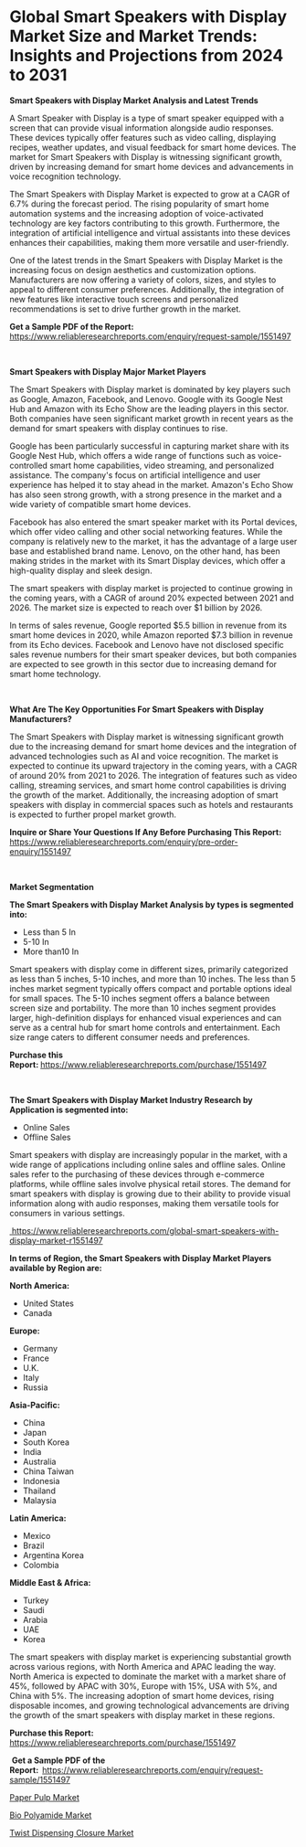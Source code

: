 <p><h1>Global Smart Speakers with Display Market Size and Market Trends: Insights and Projections from 2024 to 2031</h1></p><p><strong>Smart Speakers with Display Market Analysis and Latest Trends</strong></p>
<p><p>A Smart Speaker with Display is a type of smart speaker equipped with a screen that can provide visual information alongside audio responses. These devices typically offer features such as video calling, displaying recipes, weather updates, and visual feedback for smart home devices. The market for Smart Speakers with Display is witnessing significant growth, driven by increasing demand for smart home devices and advancements in voice recognition technology.</p><p>The Smart Speakers with Display Market is expected to grow at a CAGR of 6.7% during the forecast period. The rising popularity of smart home automation systems and the increasing adoption of voice-activated technology are key factors contributing to this growth. Furthermore, the integration of artificial intelligence and virtual assistants into these devices enhances their capabilities, making them more versatile and user-friendly.</p><p>One of the latest trends in the Smart Speakers with Display Market is the increasing focus on design aesthetics and customization options. Manufacturers are now offering a variety of colors, sizes, and styles to appeal to different consumer preferences. Additionally, the integration of new features like interactive touch screens and personalized recommendations is set to drive further growth in the market.</p></p>
<p><strong>Get a Sample PDF of the Report:&nbsp;</strong> <a href="https://www.reliableresearchreports.com/enquiry/request-sample/1551497">https://www.reliableresearchreports.com/enquiry/request-sample/1551497</a></p>
<p>&nbsp;</p>
<p><strong>Smart Speakers with Display Major Market Players</strong></p>
<p><p>The Smart Speakers with Display market is dominated by key players such as Google, Amazon, Facebook, and Lenovo. Google with its Google Nest Hub and Amazon with its Echo Show are the leading players in this sector. Both companies have seen significant market growth in recent years as the demand for smart speakers with display continues to rise. </p><p>Google has been particularly successful in capturing market share with its Google Nest Hub, which offers a wide range of functions such as voice-controlled smart home capabilities, video streaming, and personalized assistance. The company's focus on artificial intelligence and user experience has helped it to stay ahead in the market. Amazon's Echo Show has also seen strong growth, with a strong presence in the market and a wide variety of compatible smart home devices. </p><p>Facebook has also entered the smart speaker market with its Portal devices, which offer video calling and other social networking features. While the company is relatively new to the market, it has the advantage of a large user base and established brand name. Lenovo, on the other hand, has been making strides in the market with its Smart Display devices, which offer a high-quality display and sleek design. </p><p>The smart speakers with display market is projected to continue growing in the coming years, with a CAGR of around 20% expected between 2021 and 2026. The market size is expected to reach over $1 billion by 2026. </p><p>In terms of sales revenue, Google reported $5.5 billion in revenue from its smart home devices in 2020, while Amazon reported $7.3 billion in revenue from its Echo devices. Facebook and Lenovo have not disclosed specific sales revenue numbers for their smart speaker devices, but both companies are expected to see growth in this sector due to increasing demand for smart home technology.</p></p>
<p>&nbsp;</p>
<p><strong>What Are The Key Opportunities For Smart Speakers with Display Manufacturers?</strong></p>
<p><p>The Smart Speakers with Display market is witnessing significant growth due to the increasing demand for smart home devices and the integration of advanced technologies such as AI and voice recognition. The market is expected to continue its upward trajectory in the coming years, with a CAGR of around 20% from 2021 to 2026. The integration of features such as video calling, streaming services, and smart home control capabilities is driving the growth of the market. Additionally, the increasing adoption of smart speakers with display in commercial spaces such as hotels and restaurants is expected to further propel market growth.</p></p>
<p><strong>Inquire or Share Your Questions If Any Before Purchasing This Report:</strong> <a href="https://www.reliableresearchreports.com/enquiry/pre-order-enquiry/1551497">https://www.reliableresearchreports.com/enquiry/pre-order-enquiry/1551497</a></p>
<p>&nbsp;</p>
<p><strong>Market Segmentation</strong></p>
<p><strong>The Smart Speakers with Display Market Analysis by types is segmented into:</strong></p>
<p><ul><li>Less than 5 In</li><li>5-10 In</li><li>More than10 In</li></ul></p>
<p><p>Smart speakers with display come in different sizes, primarily categorized as less than 5 inches, 5-10 inches, and more than 10 inches. The less than 5 inches market segment typically offers compact and portable options ideal for small spaces. The 5-10 inches segment offers a balance between screen size and portability. The more than 10 inches segment provides larger, high-definition displays for enhanced visual experiences and can serve as a central hub for smart home controls and entertainment. Each size range caters to different consumer needs and preferences.</p></p>
<p><strong>Purchase this Report:&nbsp;</strong><a href="https://www.reliableresearchreports.com/purchase/1551497">https://www.reliableresearchreports.com/purchase/1551497</a></p>
<p>&nbsp;</p>
<p><strong>The Smart Speakers with Display Market Industry Research by Application is segmented into:</strong></p>
<p><ul><li>Online Sales</li><li>Offline Sales</li></ul></p>
<p><p>Smart speakers with display are increasingly popular in the market, with a wide range of applications including online sales and offline sales. Online sales refer to the purchasing of these devices through e-commerce platforms, while offline sales involve physical retail stores. The demand for smart speakers with display is growing due to their ability to provide visual information along with audio responses, making them versatile tools for consumers in various settings.</p></p>
<p><a href="https://www.reliableresearchreports.com/global-smart-speakers-with-display-market-r1551497">&nbsp;https://www.reliableresearchreports.com/global-smart-speakers-with-display-market-r1551497</a></p>
<p><strong>In terms of Region, the Smart Speakers with Display Market Players available by Region are:</strong></p>
<p>
    <p> <strong> North America: </strong>
        <ul>
            <li>United States</li>
            <li>Canada</li>
        </ul>
        </p> 
    <p> <strong> Europe: </strong>
        <ul>
            <li>Germany</li>
            <li>France</li>
            <li>U.K.</li>
            <li>Italy</li>
            <li>Russia</li>
        </ul>
        </p> 
    <p> <strong> Asia-Pacific: </strong>
        <ul>
            <li>China</li>
            <li>Japan</li>
            <li>South Korea</li>
            <li>India</li>
            <li>Australia</li>
            <li>China Taiwan</li>
            <li>Indonesia</li>
            <li>Thailand</li>
            <li>Malaysia</li>
        </ul>
        </p> 
    <p> <strong> Latin America: </strong>
        <ul>
            <li>Mexico</li>
            <li>Brazil</li>
            <li>Argentina Korea</li>
            <li>Colombia</li>
        </ul>
        </p> 
    <p> <strong> Middle East & Africa: </strong>
        <ul>
            <li>Turkey</li>
            <li>Saudi</li>
            <li>Arabia</li>
            <li>UAE</li>
            <li>Korea</li>
        </ul>
    </p>
    </p>
<p><p>The smart speakers with display market is experiencing substantial growth across various regions, with North America and APAC leading the way. North America is expected to dominate the market with a market share of 45%, followed by APAC with 30%, Europe with 15%, USA with 5%, and China with 5%. The increasing adoption of smart home devices, rising disposable incomes, and growing technological advancements are driving the growth of the smart speakers with display market in these regions.</p></p>
<p><strong>Purchase this Report: </strong><a href="https://www.reliableresearchreports.com/purchase/1551497">https://www.reliableresearchreports.com/purchase/1551497</a></p>
<p>&nbsp;<strong>Get a Sample PDF of the Report:&nbsp;&nbsp;</strong><a href="https://www.reliableresearchreports.com/enquiry/request-sample/1551497">https://www.reliableresearchreports.com/enquiry/request-sample/1551497</a></p>
<p><strong></strong></p>
<p><p><a href="https://medium.com/@berugaru/paper-pulp-market-research-report-includes-analysis-on-market-size-share-and-growth-rate-at-13-6-2aa4b0c25d1a">Paper Pulp Market</a></p><p><a href="https://medium.com/@obiemante_40648/bio-polyamide-market-share-market-analysis-growth-trends-forecasts-for-period-from-2024-95cac7b52fb8">Bio Polyamide Market</a></p><p><a href="https://github.com/markusgodoy/Market-Research-Report-List-4/blob/main/twist-dispensing-closure-market.md">Twist Dispensing Closure Market</a></p></p>